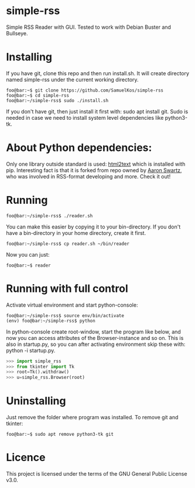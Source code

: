 # simple-rss
Simple RSS Reader with GUI.
Tested to work with Debian Buster and Bullseye.

# Installing
If you have git, clone this repo and then run install.sh.
It will create directory named simple-rss under the current working directory.
 
```console
foo@bar:~$ git clone https://github.com/SamuelKos/simple-rss
foo@bar:~$ cd simple-rss
foo@bar:~/simple-rss$ sudo ./install.sh
```

If you don't have git, then just install it first with: sudo apt install git.
Sudo is needed in case we need to install system level dependencies like python3-tk.

# About Python dependencies:
Only one library outside standard is used: [html2text](https://github.com/Alir3z4/html2text/)
which is installed with pip. Interesting fact is that it is forked from repo
owned by [Aaron Swartz](https://en.wikipedia.org/wiki/Aaron_Swartz),
who was involved in RSS-format developing and more. Check it out!
 

# Running 

```console
foo@bar:~/simple-rss$ ./reader.sh
```

You can make this easier by copying it to your bin-directory. If you don't
have a bin-directory in your home directory, create it first.
 
```console
foo@bar:~/simple-rss$ cp reader.sh ~/bin/reader           
```

Now you can just:

```console
foo@bar:~$ reader           
```

# Running with full control
Activate virtual environment and start python-console:
 
```console
foo@bar:~/simple-rss$ source env/bin/activate
(env) foo@bar:~/simple-rss$ python
```

In python-console create root-window, start the program like below, and now you can
access attributes of the Browser-instance and so on. This is also in startup.py,
so you can after activating environment skip these with: python -i startup.py.

```python
>>> import simple_rss
>>> from tkinter import Tk
>>> root=Tk().withdraw()
>>> u=simple_rss.Browser(root)
```

# Uninstalling
Just remove the folder where program was installed.
To remove git and tkinter:

```console
foo@bar:~$ sudo apt remove python3-tk git
```

# Licence
This project is licensed under the terms of the GNU General Public License v3.0.
